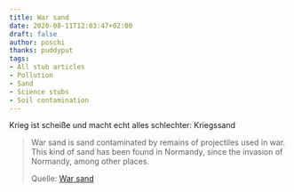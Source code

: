 ```yaml
---
title: War sand
date: 2020-08-11T12:03:47+02:00
draft: false
author: poschi
thanks: puddyput
tags: 
- All stub articles
- Pollution
- Sand
- Science stubs
- Soil contamination
---
```


Krieg ist scheiße und macht echt alles schlechter: Kriegssand

> War sand is sand contaminated by remains of projectiles used in war. This kind
> of sand has been found in Normandy, since the invasion of Normandy, among
> other places.
>
> Quelle: [War sand](https://en.m.wikipedia.org/wiki/War_sand)
